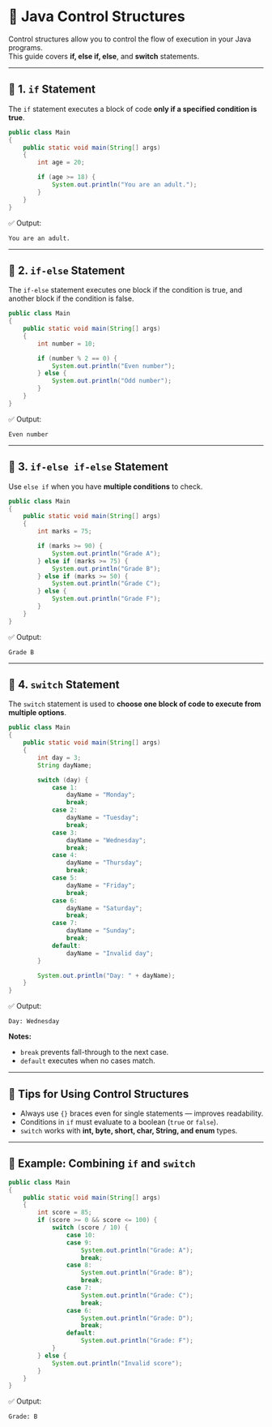 # 📝 Java Control Structures

Control structures allow you to control the flow of execution in your Java programs.  
This guide covers  **if, else if, else**, and **switch** statements.

---

## 🔹 1. `if` Statement
The `if` statement executes a block of code **only if a specified condition is true**.

```java
public class Main 
{
    public static void main(String[] args) 
    {
        int age = 20;

        if (age >= 18) {
            System.out.println("You are an adult.");
        }
    }
}

````

✅ Output:

```
You are an adult.
```

---

## 🔹 2. `if-else` Statement

The `if-else` statement executes one block if the condition is true,
and another block if the condition is false.

```java
public class Main 
{
    public static void main(String[] args) 
    {
        int number = 10;

        if (number % 2 == 0) {
            System.out.println("Even number");
        } else {
            System.out.println("Odd number");
        }
    }
}

```

✅ Output:

```
Even number
```

---

## 🔹 3. `if-else if-else` Statement

Use `else if` when you have **multiple conditions** to check.

```java
public class Main 
{
    public static void main(String[] args) 
    {
        int marks = 75;

        if (marks >= 90) {
            System.out.println("Grade A");
        } else if (marks >= 75) {
            System.out.println("Grade B");
        } else if (marks >= 50) {
            System.out.println("Grade C");
        } else {
            System.out.println("Grade F");
        }
    }
}

```

✅ Output:

```
Grade B
```

---

## 🔹 4. `switch` Statement

The `switch` statement is used to **choose one block of code to execute from multiple options**.

```java
public class Main 
{
    public static void main(String[] args) 
    {
        int day = 3;
        String dayName;

        switch (day) {
            case 1:
                dayName = "Monday";
                break;
            case 2:
                dayName = "Tuesday";
                break;
            case 3:
                dayName = "Wednesday";
                break;
            case 4:
                dayName = "Thursday";
                break;
            case 5:
                dayName = "Friday";
                break;
            case 6:
                dayName = "Saturday";
                break;
            case 7:
                dayName = "Sunday";
                break;
            default:
                dayName = "Invalid day";
        }

        System.out.println("Day: " + dayName);
    }
}

```

✅ Output:

```
Day: Wednesday
```

**Notes:**

* `break` prevents fall-through to the next case.
* `default` executes when no cases match.

---

## 🔹 Tips for Using Control Structures

* Always use `{}` braces even for single statements — improves readability.
* Conditions in `if` must evaluate to a boolean (`true` or `false`).
* `switch` works with **int, byte, short, char, String, and enum** types.

---

## 🔹 Example: Combining `if` and `switch`

```java
public class Main 
{
    public static void main(String[] args) 
    {
        int score = 85;
        if (score >= 0 && score <= 100) {
            switch (score / 10) {
                case 10:
                case 9:
                    System.out.println("Grade: A");
                    break;
                case 8:
                    System.out.println("Grade: B");
                    break;
                case 7:
                    System.out.println("Grade: C");
                    break;
                case 6:
                    System.out.println("Grade: D");
                    break;
                default:
                    System.out.println("Grade: F");
            }
        } else {
            System.out.println("Invalid score");
        }
    }
}

```

✅ Output:

```
Grade: B
```


